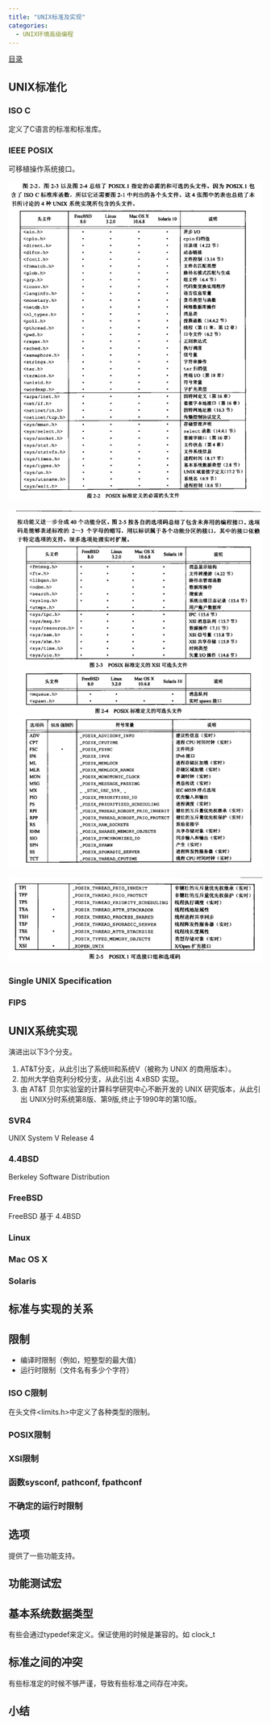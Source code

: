```yaml
---
title: "UNIX标准及实现"
categories:
  - UNIX环境高级编程
---
```


[目录](UNIX环境高级编程)

## UNIX标准化

### ISO C

定义了C语言的标准和标准库。

### IEEE POSIX

可移植操作系统接口。

![image.png](../assets/images/image_20250617_115025.png)

![image.png](../assets/images/image_20250617_115039.png)

![image.png](../assets/images/image_20250617_115052.png)

### Single UNIX Specification

### FIPS

## UNIX系统实现

演进出以下3个分支。

1. AT&T分支，从此引出了系统III和系统V（被称为 UNIX 的商用版本）。
2. 加州大学伯克利分校分支，从此引出 4.xBSD 实现。
3. 由 AT&T 贝尔实验室的计算科学研究中心不断开发的 UNIX 研究版本，从此引出 UNIX分时系统第8版、第9版,终止于1990年的第10版。

### SVR4

UNIX System V Release 4

### 4.4BSD

Berkeley Software Distribution

### FreeBSD

FreeBSD 基于 4.4BSD

### Linux

### Mac OS X

### Solaris

## 标准与实现的关系

## 限制

- 编译时限制（例如，短整型的最大值）
- 运行时限制（文件名有多少个字符）

### ISO C限制

在头文件<limits.h>中定义了各种类型的限制。

### POSIX限制

### XSI限制

### 函数sysconf, pathconf, fpathconf

### 不确定的运行时限制

## 选项

提供了一些功能支持。

## 功能测试宏

## 基本系统数据类型

有些会通过typedef来定义。保证使用的时候是兼容的。如 clock_t

## 标准之间的冲突

有些标准定的时候不够严谨，导致有些标准之间存在冲突。

## 小结

